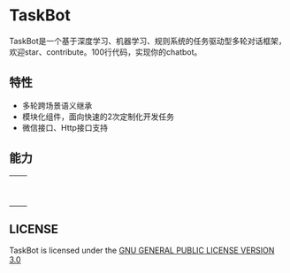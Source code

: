 # TaskBot

TaskBot是一个基于深度学习、机器学习、规则系统的任务驱动型多轮对话框架，欢迎star、contribute。100行代码，实现你的chatbot。

## 特性

+ 多轮跨场景语义继承
+ 模块化组件，面向快速的2次定制化开发任务
+ 微信接口、Http接口支持

## 能力

|      |      |
| ---- | ---- |
|      |      |
|      |      |
|      |      |
|      |      |
|      |      |
|      |      |
|      |      |
|      |      |
|      |      |



## LICENSE

TaskBot is licensed under the [ GNU GENERAL PUBLIC LICENSE VERSION 3.0](./LICENSE)

